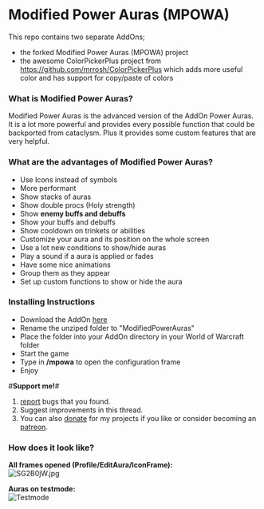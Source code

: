 # Modified Power Auras (MPOWA) 

This repo contains two separate AddOns;
- the forked Modified Power Auras (MPOWA) project
- the awesome ColorPickerPlus project from https://github.com/mrrosh/ColorPickerPlus which adds more useful color and has support for copy/paste of colors

### What is Modified Power Auras? ###

Modified Power Auras is the advanced version of the AddOn Power Auras. It is a lot more powerful and provides every possible function that could be backported from cataclysm. Plus it provides some custom features that are very helpful.


### What are the advantages of Modified Power Auras? ###

* Use Icons instead of symbols
* More performant
* Show stacks of auras
* Show double procs (Holy strength)
* Show **enemy buffs and debuffs**
* Show your buffs and debuffs
* Show cooldown on trinkets or abilities
* Customize your aura and its position on the whole screen
* Use a lot new conditions to show/hide auras
* Play a sound if a aura is applied or fades
* Have some nice animations  
* Group them as they appear  
* Set up custom functions to show or hide the aura


### Installing Instructions ###

* Download the AddOn [here](https://github.com/Geigerkind/ModifiedPowerAuras/releases)
* Rename the unziped folder to "ModifiedPowerAuras"
* Place the folder into your AddOn directory in your World of Warcraft folder
* Start the game
* Type in **/mpowa** to open the configuration frame
* Enjoy



#**Support me!**#   
1. [report](https://github.com/Geigerkind/ModifiedPowerAuras/issues) bugs that you found.
2. Suggest improvements in this thread. 
3. You can also [donate](https://www.paypal.com/cgi-bin/webscr?cmd=_s-xclick&hosted_button_id=57SWBZ3B7RTTQ) for my projects if you like or consider becoming an [patreon](https://www.patreon.com/legacylogs).


### How does it look like? ###

**All frames opened (Profile/EditAura/IconFrame):**  
![SG2B0jW.jpg](http://i.imgur.com/SG2B0jW.jpg)


**Auras on testmode:**  
![Testmode](http://i.imgur.com/0CZScUt.png)